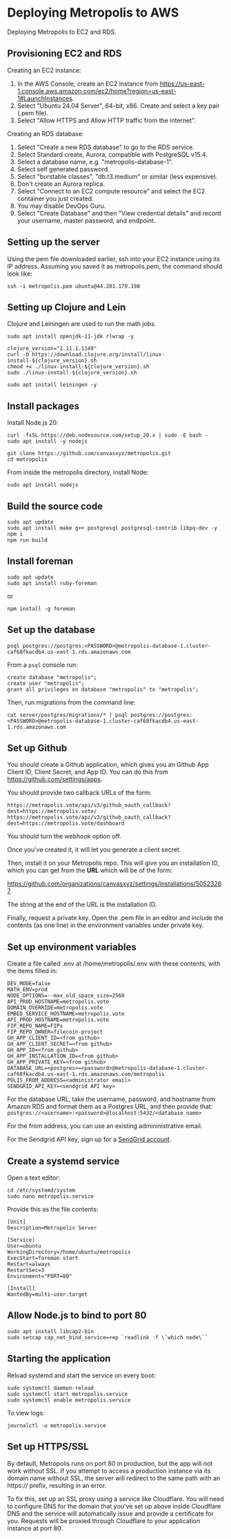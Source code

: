 # Deploying Metropolis to AWS

Deploying Metropolis to EC2 and RDS.

## Provisioning EC2 and RDS

Creating an EC2 instance:

1. In the AWS Console, create an EC2 instance from https://us-east-1.console.aws.amazon.com/ec2/home?region=us-east-1#LaunchInstances.
2. Select "Ubuntu 24.04 Server", 64-bit, x86. Create and select a key pair (.pem file).
3. Select "Allow HTTPS and Allow HTTP traffic from the internet".

Creating an RDS database:

1. Select "Create a new RDS database" to go to the RDS service.
2. Select Standard create, Aurora, compatible with PostgreSQL v15.4.
3. Select a database name, e.g. "metropolis-database-1".
4. Select self generated password.
5. Select "burstable classes", "db.t3.medium" or similar (less expensive).
6. Don't create an Aurora replica.
7. Select "Connect to an EC2 compute resource" and select the EC2 container you just created.
8. You may disable DevOps Guru.
9. Select "Create Database" and then "View credential details" and record your username, master password, and endpoint.

## Setting up the server

Using the pem file downloaded earlier, ssh into your EC2 instance using its IP address.
Assuming you saved it as metropolis.pem, the command should look like:

```
ssh -i metropolis.pem ubuntu@44.201.179.198
```

## Setting up Clojure and Lein

Clojure and Leiningen are used to run the math jobs.

```
sudo apt install openjdk-11-jdk rlwrap -y
```

```
clojure_version="1.11.1.1149"
curl -O https://download.clojure.org/install/linux-install-${clojure_version}.sh
chmod +x ./linux-install-${clojure_version}.sh
sudo ./linux-install-${clojure_version}.sh
```

```
sudo apt install leiningen -y
```

## Install packages

Install Node.js 20:

```
curl -fsSL https://deb.nodesource.com/setup_20.x | sudo -E bash -
sudo apt install -y nodejs
```

```
git clone https://github.com/canvasxyz/metropolis.git
cd metropolis
```

From inside the metropolis directory, install Node:

```
sudo apt install nodejs
```

## Build the source code

```
sudo apt update
sudo apt install make g++ postgresql postgresql-contrib libpq-dev -y
npm i
npm run build
```

## Install foreman

```
sudo apt update
sudo apt install ruby-foreman
```

or

```
npm install -g foreman
```

## Set up the database

```
psql postgres://postgres:<PASSWORD>@metropolis-database-1.cluster-caf68fkacdb4.us-east-1.rds.amazonaws.com
```

From a `psql` console run:

```
create database "metropolis";
create user "metropolis";
grant all privileges on database "metropolis" to "metropolis";
```

Then, run migrations from the command line:

```
cat server/postgres/migrations/* | psql postgres://postgres:<PASSWORD>@metropolis-database-1.cluster-caf68fkacdb4.us-east-1.rds.amazonaws.com
```

## Set up Github

You should create a Github application, which gives you an
Github App Client ID, Client Secret, and App ID.
You can do this from https://github.com/settings/apps.

You should provide two callback URLs of the form:

```
https://metropolis.vote/api/v3/github_oauth_callback?dest=https://metropolis.vote/
https://metropolis.vote/api/v3/github_oauth_callback?dest=https://metropolis.vote/dashboard
```

You should turn the webhook option off.

Once you've created it, it will let you generate a client secret.

Then, install it on your Metropolis repo. This will give you an installation ID,
which you can get from the **URL** which will be of the form:

https://github.com/organizations/canvasxyz/settings/installations/50523267

The string at the end of the URL is the installation ID.

Finally, request a private key. Open the .pem file in an editor and include the contents
(as one line) in the environment variables under private key.

## Set up environment variables

Create a file called .env at /home/metropolis/.env with these contents,
with the <bracketed> items filled in:

```
DEV_MODE=false
MATH_ENV=prod
NODE_OPTIONS=--max_old_space_size=2560
API_PROD_HOSTNAME=metropolis.vote
DOMAIN_OVERRIDE=metropolis.vote
EMBED_SERVICE_HOSTNAME=metropolis.vote
API_PROD_HOSTNAME=metropolis.vote
FIP_REPO_NAME=FIPs
FIP_REPO_OWNER=filecoin-project
GH_APP_CLIENT_ID=<from github>
GH_APP_CLIENT_SECRET=<from github>
GH_APP_ID=<from github>
GH_APP_INSTALLATION_ID=<from github>
GH_APP_PRIVATE_KEY=<from github>
DATABASE_URL=<postgres>=<password>@metropolis-database-1.cluster-caf68fkacdb4.us-east-1.rds.amazonaws.com/metropolis
POLIS_FROM_ADDRESS=<administrator email>
SENDGRID_API_KEY=<sendgrid API key>
```

For the database URL, take the username, password, and hostname from
Amazon RDS and format them as a Postgres URL, and then provide that:
`postgres://<username>:<password>@localhost:5432/<database name>`

For the from address, you can use an existing admininistrative email.

For the Sendgrid API key, sign up for a
[SendGrid account](https://sendgrid.com/en-us).

## Create a systemd service

Open a text editor:

```
cd /etc/systemd/system
sudo nano metropolis.service
```

Provide this as the file contents:

```
[Unit]
Description=Metropolis Server

[Service]
User=ubuntu
WorkingDirectory=/home/ubuntu/metropolis
ExecStart=foreman start
Restart=always
RestartSec=3
Environment="PORT=80"

[Install]
WantedBy=multi-user.target
```

## Allow Node.js to bind to port 80

```
sudo apt install libcap2-bin
sudo setcap cap_net_bind_service=+ep `readlink -f \`which node\``
```

## Starting the application

Reload systemd and start the service on every boot:
```
sudo systemctl daemon-reload
sudo systemctl start metropolis.service
sudo systemctl enable metropolis.service
```

To view logs:

```
journalctl -u metropolis.service
```

## Set up HTTPS/SSL

By default, Metropolis runs on port 80 in production, but the app will
not work without SSL. If you attempt to access a production instance
via its domain name without SSL, the server will redirect to the same
path with an https:// prefix, resulting in an error.

To fix this, set up an SSL proxy using a service like Cloudflare. You
will need to configure DNS for the domain that you've set up above
inside Cloudflare DNS and the service will automatically issue and
provide a certificate for you. Requests will be proxied through
Cloudflare to your application instance at port 80.
